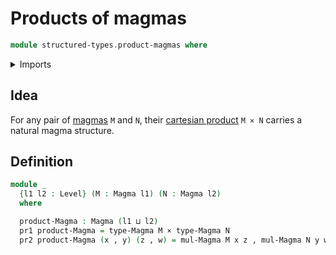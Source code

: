 # Products of magmas

```agda
module structured-types.product-magmas where
```

<details><summary>Imports</summary>

```agda
open import foundation.cartesian-product-types
open import foundation.dependent-pair-types
open import foundation.universe-levels

open import structured-types.magmas
```

</details>

## Idea

For any pair of [magmas](structured-types.magmas.md) `M` and `N`, their
[cartesian product](foundation.cartesian-product-types.md) `M × N` carries a
natural magma structure.

## Definition

```agda
module _
  {l1 l2 : Level} (M : Magma l1) (N : Magma l2)
  where

  product-Magma : Magma (l1 ⊔ l2)
  pr1 product-Magma = type-Magma M × type-Magma N
  pr2 product-Magma (x , y) (z , w) = mul-Magma M x z , mul-Magma N y w
```
